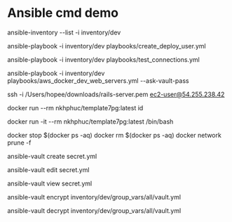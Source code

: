# Ansible cmd demo

<!-- Check dev inventory -->
ansible-inventory --list -i inventory/dev

<!-- Run playbook -->
<!-- Create deploy user, add SSH keys, create ansible directory -->
ansible-playbook -i inventory/dev playbooks/create_deploy_user.yml

<!-- Test by ping and print messages -->
ansible-playbook -i inventory/dev playbooks/test_connections.yml

<!-- Install Postgresql, DragonflyDB, Project and Nginx using Docker -->
ansible-playbook -i inventory/dev playbooks/aws_docker_dev_web_servers.yml --ask-vault-pass

<!-- Others -->
<!-- Connect to server as ec2-user -->
ssh -i /Users/hopee/downloads/rails-server.pem ec2-user@54.255.238.42

<!-- Docker -->
<!-- Get UID and GID of user in the container -->
docker run --rm nkhphuc/template7pg:latest id

<!-- Access docker image -->
docker run -it --rm nkhphuc/template7pg:latest /bin/bash

<!-- Remove all docker containers and networks -->
docker stop $(docker ps -aq)
docker rm $(docker ps -aq)
docker network prune -f

<!-- Ansible Vault -->
<!-- Create an encrypted file -->
ansible-vault create secret.yml

<!-- Edit an encrypted file -->
ansible-vault edit secret.yml

<!-- View an encrypted file -->
ansible-vault view secret.yml

<!-- Encrypt an existing file -->
ansible-vault encrypt inventory/dev/group_vars/all/vault.yml

<!-- Decrypt an existing file -->
ansible-vault decrypt inventory/dev/group_vars/all/vault.yml
